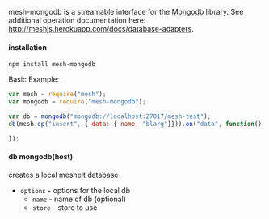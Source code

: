 
mesh-mongodb is a streamable interface for the [Mongodb](https://www.mongodb.org/) library. See additional operation documentation here: http://meshjs.herokuapp.com/docs/database-adapters.

#### installation

```
npm install mesh-mongodb
```

Basic Example:

```javascript
var mesh = require("mesh");
var mongodb = require("mesh-mongodb");

var db = mongodb("mongodb://localhost:27017/mesh-test");
db(mesh.op("insert", { data: { name: "blarg"}})).on("data", function() {

});
```


#### db mongodb(host)

creates a local meshelt database

- `options` - options for the local db
  - `name` - name of db (optional)
  - `store` - store to use
